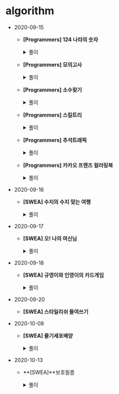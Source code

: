 # algorithm

- 2020-09-15
  
  - **[Programmers] 124 나라의 숫자**
  
    <details markdown="1"> <summary>풀이</summary> 
    <img src="https://user-images.githubusercontent.com/60774058/93547084-39058200-f99f-11ea-9558-1ba8f0a48306.jpg"/> </details>
  
    
  - **[Programmers] 모의고사**
  
    <details markdown="1"> <summary>풀이</summary> 
    <img src="https://user-images.githubusercontent.com/60774058/93547089-3acf4580-f99f-11ea-8676-b1c922393b1f.jpg"/> </details>
  
    
  - **[Programmers] 소수찾기**
  
    <details markdown="1"> <summary>풀이</summary> 
    <img src="https://user-images.githubusercontent.com/60774058/93547103-3e62cc80-f99f-11ea-9f93-aaf7db2e223d.jpg"/> </details>
  
    
  - **[Programmers] 스킬트리**
  
    <details markdown="1"> <summary>풀이</summary> 
    <img src="https://user-images.githubusercontent.com/60774058/93547095-3c007280-f99f-11ea-8f69-ad166f8fbc49.png"/> </details>
  
    
  - **[Programmers] 추석트래픽**
  
    <details markdown="1"> <summary>풀이</summary> 
    <img src="https://user-images.githubusercontent.com/60774058/93547098-3c990900-f99f-11ea-8cb7-7744d280ec63.jpg"/> </details>
  
  - **[Programmers] 카카오 프렌즈 컬러링북**
  
    <details markdown="1"> <summary>풀이</summary> 
    <img src="https://user-images.githubusercontent.com/60774058/93547081-373bbe80-f99f-11ea-8872-0fe7d457b5ce.jpg"/> </details>
  
    

+ 2020-09-16

  + **[SWEA] 수지의 수지 맞는 여행**

    <details markdown="1"> <summary>풀이</summary> 
    <img src="https://user-images.githubusercontent.com/60774058/93547100-3d319f80-f99f-11ea-9d7d-4376e09719f3.jpg"/> </details>

- 2020-09-17

  - **[SWEA] 오! 나의 여신님**

    <details markdown="1"> <summary>풀이</summary> 
    <img src="https://user-images.githubusercontent.com/60774058/93716696-3d52ba80-fbac-11ea-9d58-4dcdd4d5f856.jpg"/> </details>

- 2020-09-18
  
  - **[SWEA] 규영이와 인영이의 카드게임**
  
    <details markdown="1"> <summary>풀이</summary> 
    <img src="C:\Users\82105\Desktop\오나의여신님.jpg"/> </details>

- 2020-09-20
  
  - **[SWEA] 스타일리쉬 들여쓰기**
  
- 2020-10-08
  
  - **[SWEA] 줄기세포배양**
  
    <details markdown="1"> <summary>풀이</summary> 
    <img src="https://user-images.githubusercontent.com/60774058/95435553-afd5df80-098d-11eb-9d35-d02ec26980dd.jpg"/> </details>  

- 2020-10-13

  - **[SWEA]**보호필름

    <details markdown="1"> <summary>풀이</summary> 
    <img src="https://user-images.githubusercontent.com/60774058/95435553-afd5df80-098d-11eb-9d35-d02ec26980dd.jpg"/> </details>  
